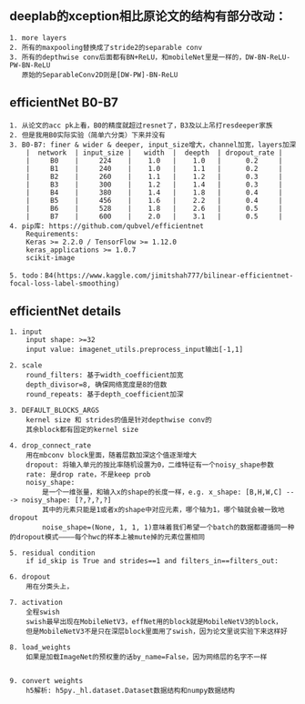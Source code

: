 ## deeplab的xception相比原论文的结构有部分改动：
    1. more layers
    2. 所有的maxpooling替换成了stride2的separable conv
    3. 所有的depthwise conv后面都有BN+ReLU，和mobileNet里是一样的，DW-BN-ReLU-PW-BN-ReLU
       原始的SeparableConv2D则是[DW-PW]-BN-ReLU



## efficientNet B0-B7
    1. 从论文的acc pk上看，B0的精度就超过resnet了，B3及以上吊打resdeeper家族
    2. 但是我用B0实际实验（简单六分类）下来并没有
    3. B0-B7: finer & wider & deeper, input_size增大，channel加宽，layers加深
        |  network  | input_size |   width  |  deepth  | dropout_rate |
        |     B0    |     224    |    1.0   |    1.0   |      0.2     |
        |     B1    |     240    |    1.0   |    1.1   |      0.2     | 
        |     B2    |     260    |    1.1   |    1.2   |      0.3     | 
        |     B3    |     300    |    1.2   |    1.4   |      0.3     |
        |     B4    |     380    |    1.4   |    1.8   |      0.4     |
        |     B5    |     456    |    1.6   |    2.2   |      0.4     | 
        |     B6    |     528    |    1.8   |    2.6   |      0.5     |
        |     B7    |     600    |    2.0   |    3.1   |      0.5     |
    4. pip库: https://github.com/qubvel/efficientnet
        Requirements: 
        Keras >= 2.2.0 / TensorFlow >= 1.12.0
        keras_applications >= 1.0.7
        scikit-image

    5. todo：B4(https://www.kaggle.com/jimitshah777/bilinear-efficientnet-focal-loss-label-smoothing)


## efficientNet details
    1. input 
        input shape: >=32
        input value: imagenet_utils.preprocess_input输出[-1,1]

    2. scale
        round_filters: 基于width_coefficient加宽
        depth_divisor=8, 确保网络宽度是8的倍数
        round_repeats: 基于depth_coefficient加深

    3. DEFAULT_BLOCKS_ARGS
        kernel size 和 strides的值是针对depthwise conv的
        其余block都有固定的kernel size

    4. drop_connect_rate
        用在mbconv block里面，随着层数加深这个值逐渐增大
        dropout: 将输入单元的按比率随机设置为0，二维特征有一个noisy_shape参数
        rate: 是drop rate，不是keep prob
        noisy_shape: 
            是一个一维张量，和输入x的shape的长度一样，e.g. x_shape: [B,H,W,C] ---> noisy_shape: [?,?,?,?]
            其中的元素只能是1或者x的shape中对应元素，哪个轴为1，哪个轴就会被一致地dropout
            noise_shape=(None, 1, 1, 1)意味着我们希望一个batch的数据都遵循同一种的dropout模式————每个hwc的样本上被mute掉的元素位置相同

    5. residual condition
        if id_skip is True and strides==1 and filters_in==filters_out:

    6. dropout
        用在分类头上，

    7. activation
        全程swish
        swish最早出现在MobileNetV3，effNet用的block就是MobileNetV3的block，
        但是MobileNetV3不是只在深层block里面用了swish，因为论文里说实验下来这样好

    8. load_weights
        如果是加载ImageNet的预权重的话by_name=False，因为网络层的名字不一样


    9. convert weights
        h5解析: h5py._hl.dataset.Dataset数据结构和numpy数据结构








